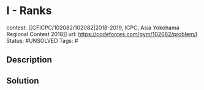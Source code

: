 # I - Ranks

contest: [[CFICPC/102082/102082|2018-2019, ICPC, Asia Yokohama Regional Contest 2018]]
url: https://codeforces.com/gym/102082/problem/I
Status: #UNSOLVED
Tags: #

## Description

## Solution

